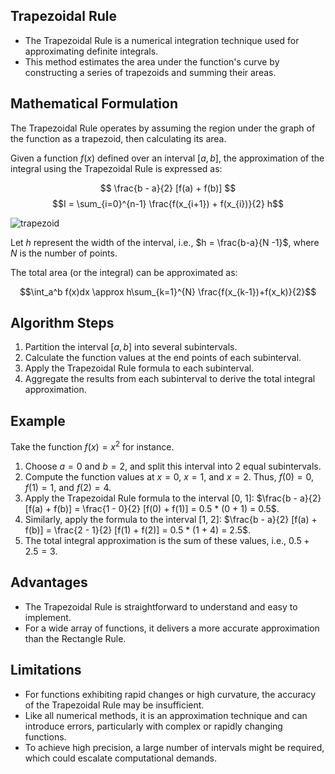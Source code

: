 ## Trapezoidal Rule 

- The Trapezoidal Rule is a numerical integration technique used for approximating definite integrals.
- This method estimates the area under the function's curve by constructing a series of trapezoids and summing their areas.

## Mathematical Formulation

The Trapezoidal Rule operates by assuming the region under the graph of the function as a trapezoid, then calculating its area.

Given a function $f(x)$ defined over an interval $[a, b]$, the approximation of the integral using the Trapezoidal Rule is expressed as:

$$
\frac{b - a}{2} [f(a) + f(b)]
$$
$$I = \sum_{i=0}^{n-1} \frac{f(x_{i+1}) + f(x_{i})}{2} h$$

![trapezoid](https://user-images.githubusercontent.com/37275728/188944637-3e912cfb-f8f2-40f4-b664-c4e5cf81a64f.png)

Let $h$ represent the width of the interval, i.e., $h = \frac{b-a}{N -1}$, where $N$ is the number of points.

The total area (or the integral) can be approximated as:

$$\int_a^b f(x)dx \approx h\sum_{k=1}^{N} \frac{f(x_{k-1})+f(x_k)}{2}$$

## Algorithm Steps

1. Partition the interval $[a, b]$ into several subintervals.
2. Calculate the function values at the end points of each subinterval.
3. Apply the Trapezoidal Rule formula to each subinterval.
4. Aggregate the results from each subinterval to derive the total integral approximation.

## Example

Take the function $f(x) = x^2$ for instance.

1. Choose $a = 0$ and $b = 2$, and split this interval into 2 equal subintervals.
2. Compute the function values at $x = 0$, $x = 1$, and $x = 2$. Thus, $f(0) = 0$, $f(1) = 1$, and $f(2) = 4$.
3. Apply the Trapezoidal Rule formula to the interval [0, 1]: $\frac{b - a}{2} [f(a) + f(b)] = \frac{1 - 0}{2} [f(0) + f(1)] = 0.5 * (0 + 1) = 0.5$.
4. Similarly, apply the formula to the interval [1, 2]: $\frac{b - a}{2} [f(a) + f(b)] = \frac{2 - 1}{2} [f(1) + f(2)] = 0.5 * (1 + 4) = 2.5$.
5. The total integral approximation is the sum of these values, i.e., $0.5 + 2.5 = 3$.

## Advantages

- The Trapezoidal Rule is straightforward to understand and easy to implement.
- For a wide array of functions, it delivers a more accurate approximation than the Rectangle Rule.

## Limitations

- For functions exhibiting rapid changes or high curvature, the accuracy of the Trapezoidal Rule may be insufficient.
- Like all numerical methods, it is an approximation technique and can introduce errors, particularly with complex or rapidly changing functions.
- To achieve high precision, a large number of intervals might be required, which could escalate computational demands.
